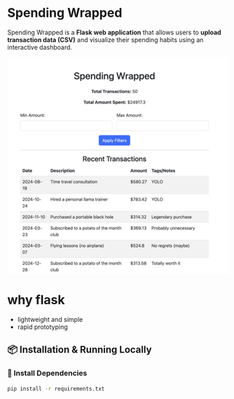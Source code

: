 # Spending Wrapped

Spending Wrapped is a **Flask web application** that allows users to **upload transaction data (CSV)** and visualize their spending habits using an interactive dashboard.

![alt text](wow.png)

# why flask
- lightweight and simple 
- rapid prototyping

## 📦 Installation & Running Locally
### 🔹 Install Dependencies
```bash
pip install -r requirements.txt